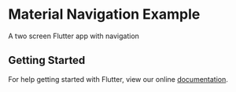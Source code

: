 # Material Navigation Example

A two screen Flutter app with navigation

## Getting Started

For help getting started with Flutter, view our online
[documentation](http://flutter.io/).
